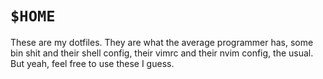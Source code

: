 # `$HOME`
These are my dotfiles. They are what the average programmer has,
some bin shit and their shell config, their vimrc and their nvim
config, the usual. But yeah, feel free to use these I guess.
